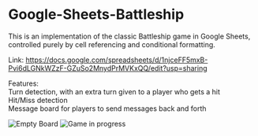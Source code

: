 # Google-Sheets-Battleship
This is an implementation of the classic Battleship game in Google Sheets, controlled purely by cell referencing and conditional formatting.

Link: https://docs.google.com/spreadsheets/d/1njceFF5mxB-Pvi6dLGNkWZzF-GZuSo2MnydPrMVKxQQ/edit?usp=sharing

Features:\
Turn detection, with an extra turn given to a player who gets a hit\
Hit/Miss detection\
Message board for players to send messages back and forth


![Empty Board](https://github.com/alec-kingsley/Google-Sheets-Battleship/assets/47871513/cd1a3072-dccb-40f0-90cf-8592e8aea8d3)
![Game in progress](https://github.com/alec-kingsley/Google-Sheets-Battleship/assets/47871513/8a4b1818-babb-4162-9097-f6dcf263ee9a)
